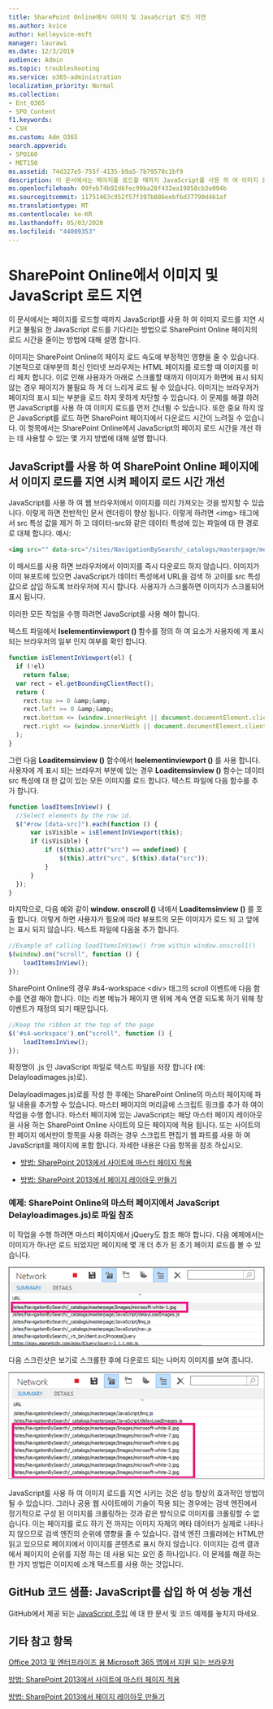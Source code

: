 ```yaml
---
title: SharePoint Online에서 이미지 및 JavaScript 로드 지연
ms.author: kvice
author: kelleyvice-msft
manager: laurawi
ms.date: 12/3/2019
audience: Admin
ms.topic: troubleshooting
ms.service: o365-administration
localization_priority: Normal
ms.collection:
- Ent_O365
- SPO_Content
f1.keywords:
- CSH
ms.custom: Adm_O365
search.appverid:
- SPO160
- MET150
ms.assetid: 74d327e5-755f-4135-b9a5-7b79578c1bf9
description: 이 문서에서는 페이지를 로드할 때까지 JavaScript를 사용 하 여 이미지 로드를 지연 시키고 불필요 한 JavaScript 로드를 기다리는 방법으로 SharePoint Online 페이지의 로드 시간을 줄이는 방법에 대해 설명 합니다.
ms.openlocfilehash: 09feb74b92d6fec99ba28f432ea19858cb3e094b
ms.sourcegitcommit: 11751463c952f57f397b886eebfbd37790d461af
ms.translationtype: MT
ms.contentlocale: ko-KR
ms.lasthandoff: 05/03/2020
ms.locfileid: "44009353"
---
```

# <a name="delay-loading-images-and-javascript-in-sharepoint-online"></a>SharePoint Online에서 이미지 및 JavaScript 로드 지연

이 문서에서는 페이지를 로드할 때까지 JavaScript를 사용 하 여 이미지 로드를 지연 시키고 불필요 한 JavaScript 로드를 기다리는 방법으로 SharePoint Online 페이지의 로드 시간을 줄이는 방법에 대해 설명 합니다.
  
이미지는 SharePoint Online의 페이지 로드 속도에 부정적인 영향을 줄 수 있습니다. 기본적으로 대부분의 최신 인터넷 브라우저는 HTML 페이지를 로드할 때 이미지를 미리 페치 합니다. 이로 인해 사용자가 아래로 스크롤할 때까지 이미지가 화면에 표시 되지 않는 경우 페이지가 불필요 하 게 더 느리게 로드 될 수 있습니다. 이미지는 브라우저가 페이지의 표시 되는 부분을 로드 하지 못하게 차단할 수 있습니다. 이 문제를 해결 하려면 JavaScript를 사용 하 여 이미지 로드를 먼저 건너뛸 수 있습니다. 또한 중요 하지 않은 JavaScript를 로드 하면 SharePoint 페이지에서 다운로드 시간이 느려질 수 있습니다. 이 항목에서는 SharePoint Online에서 JavaScript의 페이지 로드 시간을 개선 하는 데 사용할 수 있는 몇 가지 방법에 대해 설명 합니다.
  
## <a name="improve-page-load-times-by-delaying-image-loading-in-sharepoint-online-pages-by-using-javascript"></a>JavaScript를 사용 하 여 SharePoint Online 페이지에서 이미지 로드를 지연 시켜 페이지 로드 시간 개선

JavaScript를 사용 하 여 웹 브라우저에서 이미지를 미리 가져오는 것을 방지할 수 있습니다. 이렇게 하면 전반적인 문서 렌더링이 향상 됩니다. 이렇게 하려면 \<img\> 태그에서 src 특성 값을 제거 하 고 데이터-src와 같은 데이터 특성에 있는 파일에 대 한 경로로 대체 합니다. 예시:
  
```html
<img src="" data-src="/sites/NavigationBySearch/_catalogs/masterpage/media/microsoft-white-8.jpg" />
```

이 메서드를 사용 하면 브라우저에서 이미지를 즉시 다운로드 하지 않습니다. 이미지가 이미 뷰포트에 있으면 JavaScript가 데이터 특성에서 URL을 검색 하 고이를 src 특성 값으로 삽입 하도록 브라우저에 지시 합니다. 사용자가 스크롤하면 이미지가 스크롤되어 표시 됩니다.
  
이러한 모든 작업을 수행 하려면 JavaScript를 사용 해야 합니다.
  
텍스트 파일에서 **Iselementinviewport ()** 함수를 정의 하 여 요소가 사용자에 게 표시 되는 브라우저의 일부 인지 여부를 확인 합니다.
  
```javascript
function isElementInViewport(el) {
  if (!el)
    return false;
  var rect = el.getBoundingClientRect();
  return (
    rect.top >= 0 &amp;&amp;
    rect.left >= 0 &amp;&amp;
    rect.bottom <= (window.innerHeight || document.documentElement.clientHeight) &amp;&amp;
    rect.right <= (window.innerWidth || document.documentElement.clientWidth)
  );
}
```

그런 다음 **Loaditemsinview ()** 함수에서 **Iselementinviewport ()** 를 사용 합니다. 사용자에 게 표시 되는 브라우저 부분에 있는 경우 **Loaditemsinview ()** 함수는 데이터 src 특성에 대 한 값이 있는 모든 이미지를 로드 합니다. 텍스트 파일에 다음 함수를 추가 합니다.
  
```javascript
function loadItemsInView() {
  //Select elements by the row id.
  $("#row [data-src]").each(function () {
      var isVisible = isElementInViewport(this);
      if (isVisible) {
          if ($(this).attr("src") == undefined) {
              $(this).attr("src", $(this).data("src"));
          }
      }
  });
}
```

마지막으로, 다음 예와 같이 **window. onscroll ()** 내에서 **Loaditemsinview ()** 를 호출 합니다. 이렇게 하면 사용자가 필요에 따라 뷰포트의 모든 이미지가 로드 되 고 앞에는 표시 되지 않습니다. 텍스트 파일에 다음을 추가 합니다.
  
```javascript
//Example of calling loadItemsInView() from within window.onscroll()
$(window).on("scroll", function () {
    loadItemsInView();
});

```

SharePoint Online의 경우 #s4-workspace \<div\> 태그의 scroll 이벤트에 다음 함수를 연결 해야 합니다. 이는 리본 메뉴가 페이지 맨 위에 계속 연결 되도록 하기 위해 창 이벤트가 재정의 되기 때문입니다.
  
```javascript
//Keep the ribbon at the top of the page
$('#s4-workspace').on("scroll", function () {
    loadItemsInView();
});
```

확장명이 .js 인 JavaScript 파일로 텍스트 파일을 저장 합니다 (예: Delayloadimages.js)로).
  
Delayloadimages.js)로를 작성 한 후에는 SharePoint Online의 마스터 페이지에 파일 내용을 추가할 수 있습니다. 마스터 페이지의 머리글에 스크립트 링크를 추가 하 여이 작업을 수행 합니다. 마스터 페이지에 있는 JavaScript는 해당 마스터 페이지 레이아웃을 사용 하는 SharePoint Online 사이트의 모든 페이지에 적용 됩니다. 또는 사이트의 한 페이지 에서만이 항목을 사용 하려는 경우 스크립트 편집기 웹 파트를 사용 하 여 JavaScript를 페이지에 포함 합니다. 자세한 내용은 다음 항목을 참조 하십시오.
  
- [방법: SharePoint 2013에서 사이트에 마스터 페이지 적용](https://go.microsoft.com/fwlink/p/?LinkId=525627)

- [방법: SharePoint 2013에서 페이지 레이아웃 만들기](https://go.microsoft.com/fwlink/p/?LinkId=525628)

### <a name="example-referencing-the-javascript-delayloadimagesjs-file-from-a-master-page-in-sharepoint-online"></a>예제: SharePoint Online의 마스터 페이지에서 JavaScript Delayloadimages.js)로 파일 참조
  
이 작업을 수행 하려면 마스터 페이지에서 jQuery도 참조 해야 합니다. 다음 예제에서는 이미지가 하나만 로드 되었지만 페이지에 몇 개 더 추가 된 초기 페이지 로드를 볼 수 있습니다.
  
![페이지에 로드된 하나의 이미지를 보여 주는 스크린샷](media/3d177ddb-67e5-43a7-b327-c9f9566ca937.png)
  
다음 스크린샷은 보기로 스크롤한 후에 다운로드 되는 나머지 이미지를 보여 줍니다.
  
![페이지에 로드된 여러 페이지를 보여 주는 스크린샷](media/95eb2b14-f6a1-4eac-a5cb-96097e49514c.png)
  
JavaScript를 사용 하 여 이미지 로드를 지연 시키는 것은 성능 향상의 효과적인 방법이 될 수 있습니다. 그러나 공용 웹 사이트에이 기술이 적용 되는 경우에는 검색 엔진에서 정기적으로 구성 된 이미지를 크롤링하는 것과 같은 방식으로 이미지를 크롤링할 수 없습니다. 이는 페이지를 로드 하기 전 까지는 이미지 자체의 메타 데이터가 실제로 나타나지 않으므로 검색 엔진의 순위에 영향을 줄 수 있습니다. 검색 엔진 크롤러에는 HTML만 읽고 있으므로 페이지에서 이미지를 콘텐츠로 표시 하지 않습니다. 이미지는 검색 결과에서 페이지의 순위를 지정 하는 데 사용 되는 요인 중 하나입니다. 이 문제를 해결 하는 한 가지 방법은 이미지에 소개 텍스트를 사용 하는 것입니다.
  
## <a name="github-code-sample-injecting-javascript-to-improve-performance"></a>GitHub 코드 샘플: JavaScript를 삽입 하 여 성능 개선

GitHub에서 제공 되는 [JavaScript 주입](https://go.microsoft.com/fwlink/p/?LinkId=524759) 에 대 한 문서 및 코드 예제를 놓치지 마세요.
  
## <a name="see-also"></a>기타 참고 항목

[Office 2013 및 엔터프라이즈 용 Microsoft 365 앱에서 지원 되는 브라우저](https://support.office.com/article/57342811-0dc4-4316-b773-20082ced8a82)
  
[방법: SharePoint 2013에서 사이트에 마스터 페이지 적용](https://go.microsoft.com/fwlink/p/?LinkId=525627)
  
[방법: SharePoint 2013에서 페이지 레이아웃 만들기](https://go.microsoft.com/fwlink/p/?LinkId=525628)
